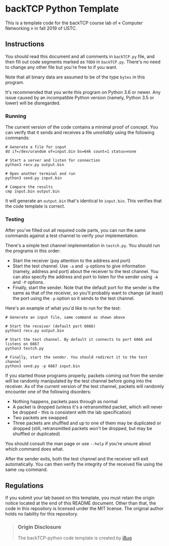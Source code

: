 # backTCP Python Template

This is a template code for the backTCP course lab of « Computer Networking » in fall 2019 of USTC.

## Instructions

You should read this document and all comments in `backTCP.py` file, and then fill out code segments marked as `TODO` in `backTCP.py`. There's no need to change any other file but you're free to if you want.

Note that all binary data are assumed to be of the type `bytes` in this program.

It's recommended that you write this program on Python 3.6 or newer. Any issue caused by an incompatible Python version (namely, Python 3.5 or lower) will be disregarded.

### Running

The current version of the code contains a minimal proof of concept. You can verify that it sends and receives a file *unreliably* using the following commands:

```shell
# Generate a file for input
dd if=/dev/urandom of=input.bin bs=64k count=1 status=none

# Start a server and listen for connection
python3 recv.py output.bin

# Open another terminal and run
python3 send.py input.bin

# Compare the results
cmp input.bin output.bin
```

It will generate an `output.bin` that's identical to `input.bin`. This verifies that the code template is correct.

### Testing

After you've filled out all required code parts, you can run the same commands against a test channel to verify your implementation.

There's a simple test channel implementation in `testch.py`. You should run the programs in this order:

- Start the receiver (pay attention to the address and port)
- Start the test channel. Use `-a` and `-p` options to give information (namely, address and port) about the receiver to the test channel. You can also specify the address and port to listen for the sender using `-A` and `-P` options.
- Finally, start the sender. Note that the default port for the sender is the same as that of the receiver, so you'll probably want to change (at least) the port using the `-p` option so it sends to the test channel.

Here's an example of what you'd like to run for the test:

```shell
# Generate an input file, same command as shown above

# Start the receiver (default port 6666)
python3 recv.py output.bin

# Start the test channel. By default it connects to port 6666 and listens on 6667
python3 testch.py

# Finally, start the sender. You should redirect it to the test channel
python3 send.py -p 6667 input.bin
```

If you started those programs properly, packets coming out from the sender will be randomly manipulated by the test channel before going into the receiver. As of the current version of the test channel, packets will randomly encounter one of the following disorders:

- Nothing happens, packets pass through as normal
- A packet is dropped (unless it's a retransmitted packet, which will never be dropped - this is consistent with the lab specification)
- Two packets are swapped
- Three packets are shuffled and up to one of them may be duplicated or dropped (still, retransmitted packets won't be dropped, but may be shuffled or duplicated)

You should consult the man page or use `--help` if you're unsure about which command does what.

After the sender exits, both the test channel and the receiver will exit automatically. You can then verify the integrity of the received file using the same `cmp` command.

## Regulations

If you submit your lab based on this template, you must retain the origin notice located at the end of this README document.
Other than that, the code in this repository is licensed under the MIT license.
The original author holds no liability for this repository.

> ### Origin Disclosure
>
> The backTCP-python code template is created by [iBug](https://github.com/iBug)
